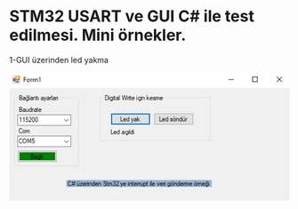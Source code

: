 # STM32 USART ve GUI C# ile test edilmesi. Mini örnekler.
1-GUI üzerinden led yakma

![github-medium](https://github.com/enescelikk54/stm32-ve-GUI-C-mini-rnekler-/blob/main/1.%20c%23.PNG)

